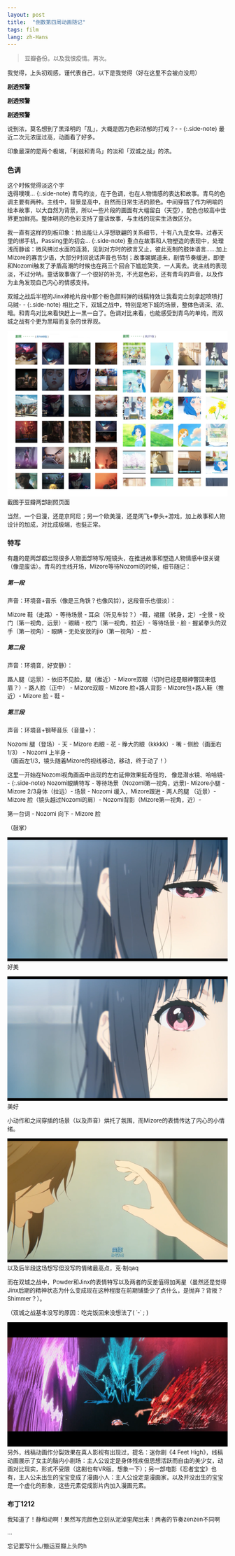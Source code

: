 ```yaml
---
layout: post
title:  "倒数第四周动画随记"
tags: film
lang: zh-Hans
---
```

><font size=2>豆瓣备份。以及我恨疫情。再次。

<font size=2>我觉得，上头初观感，谨代表自己，以下是我觉得（好在这里不会被点没用）</font>

**剧透预警**

**剧透预警**

**剧透预警**

说到浓，莫名想到了黑泽明的「乱」，大概是因为色彩浓郁的打戏？- -
{:.side-note}
最近二次元浓度过高，动画看了好多。

印象最深的是两个极端，「利兹和青鸟」的淡和「双城之战」的浓。


### 色调
这个时候觉得淡这个字
<br>
选得噗噗...
{:.side-note}
青鸟的淡，在于色调，也在人物情感的表达和故事。青鸟的色调主要有两种。主线中，背景是高中，自然而日常生活的颜色。中间穿插了作为明喻的绘本故事，以大自然为背景，所以一些片段的画面有大幅留白（天空），配色也较高中世界更加鲜亮。整体明亮的色彩支持了童话故事，与主线的现实生活做区分。

我一直有这样的刻板印象：拍出能让人浮想联翩的关系细节，十有八九是女导。过春天里的绑手机，Passing里的初会...
{:.side-note}
重点在故事和人物塑造的表现中，处理浅而静谧：微风拂过水面的涟漪，见到对方时的欲言又止，彼此克制的肢体语言......加上Mizore的寡言少语，大部分时间说话声音也节制；故事娓娓道来，剧情节奏缓进，即便和Nozomi触发了矛盾高潮的时候也在两三个回合下尴尬笑笑，一人离去。说主线的表现淡，不过分呐。童话故事做了一个很好的补充，不光是色彩，还有青鸟的声音，以及作为主角发现自己内心的情感支持。

双城之战后半程的Jinx神枪片段中那个粉色颜料弹的线稿特效让我看完立刻拿起喷喷打乌贼- -
{:.side-note}
相比之下，双城之战中，特别是地下城的场景，整体色调深、浓、暗。和青鸟对比来看快赶上一黑一白了。色调对比来看，也能感受到青鸟的单纯，而双城之战有个更为黑暗而复杂的世界观。

![screenshot](/assets/images/posts/211211/aa.png)<font size=2>截图于豆瓣两部剧照页面

当然，一个日漫，还是京阿尼；另一个欧美漫，还是网飞+拳头+游戏，加上故事和人物设计的加成，对比成极端，也挺正常。

### 特写
有趣的是两部都出现很多人物面部特写/短镜头，在推进故事和塑造人物情感中很关键（像是废话）。青鸟的主线开场，Mizore等待Nozomi的时候，细节随记：

##### 第一段
声音：环境音+音乐（像是三角铁？也像风铃），这段音乐也很淡）：

Mizore 鞋（走路）- 等待场景 - 耳朵（听见车铃？）-鞋，裙摆（转身，定）-全景 - 校门（第一视角，远景）- 眼睛 - 校门（第一视角，拉近）- 等待场景 - 脸 - 握紧拳头的双手（第一视角）- 眼睛 - 无处安放的jio（第一视角）- 脸 -

##### 第二段
声音：环境音，好安静）：

路人腿（远景）- 依旧不见脸，腿（推近）- Mizore双眼（切时已经是眼神瞥回来低眉？）- 路人脸（正中） - Mizore双眼 - Mizore 脸+路人背影  - Mizore包+路人鞋（推近）- Mizore 脸 - 鞋 -

##### 第三段

声音：环境音+钢琴音乐（音量+）：

Nozomi 腿（登场）- 天 - Mizore 右眼 - 花 - 睁大的眼（kkkkk）- 嘴 - 侧脸（画面右1/3） - Nozomi 上半身 -
<br>（画面左1/3，镜头随着Mizore的视线移动，移动，终于动了！）

这里一开始在Nozomi视角画面中出现的左右延伸效果挺奇怪的， 像是潜水镜、哈哈镜- -
{:.side-note}
Nozomi眼睛特写 - 等待场景（Nozomi第一视角，远景)- Mizore小腿 - Mizore 2/3身体（拉远）- 场景 - Nozomi 缓入，Mizore跟进 - 两人的腿 （近景）- Mizore 脸（镜头越过Nozomi的肩）- Nozomi背影（Mizore第一视角，近）-

第一台词 - Nozomi 向下 - Mizore 脸

（鼓掌）

![screenshot](/assets/images/posts/211211/aoi1.png)<font size=2>好美

![screenshot](/assets/images/posts/211211/aoi2.png)<font size=2>美好

小动作和之间穿插的场景（以及声音）烘托了氛围，而Mizore的表情传达了内心的小情绪。

![screenshot](/assets/images/posts/211211/aoi3.png)<font size=2>以及后半段这场想写但没写的情绪最高点，克·制qaq

而在双城之战中，Powder和Jinx的表情特写以及两者的反差值得加两星（虽然还是觉得Jinx后期的精神状态为什么变成现在这种程度在前期铺垫少了点什么，是抛弃？背叛？Shimmer？）。

（双城之战基本没写的原因：吃完饭回来没想法了(  ˙-˙ ; )

![screenshot](/assets/images/posts/211211/arcane.png)
另外，线稿动画作分裂效果在真人影视有出现过，提名：迷你剧《4 Feet High》，线稿动画展示了女主的脑内小剧场：主人公设定是身体残疾但思想活跃而自由的美少女，动画对比现实，形式不受限（这剧也有VR版，想象一下）；另一部电影《忍者宝宝》也有，主人公未出生的宝宝变成了漫画小人：主人公设定是漫画家，以及并没出生的宝宝是一个虚化的形象，这些元素促成影片内加入漫画元素。

### 布丁1212
我知道了！静和动啊！果然写完颜色立刻从泥淖里爬出来！两者的节奏zenzen不同啊

...

忘记要写什么/搬运豆瓣上头的h
